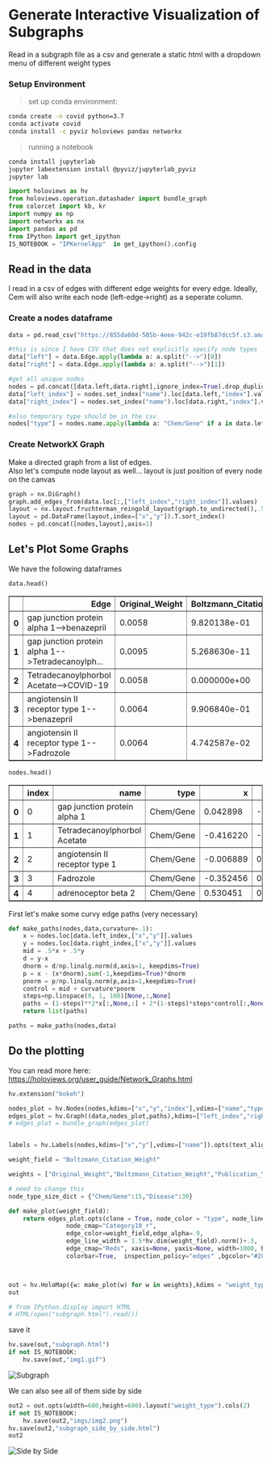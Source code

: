 # Generate Interactive Visualization of Subgraphs
Read in a subgraph file as a csv and generate a static html with a dropdown menu of different weight types
### Setup Environment
>set up conda environment:
```bash
conda create -n covid python=3.7
conda activate covid
conda install -c pyviz holoviews pandas networkx
```
>running a notebook
```bash
conda install jupyterlab
jupyter labextension install @pyviz/jupyterlab_pyviz
jupyter lab
```



```python
import holoviews as hv
from holoviews.operation.datashader import bundle_graph
from colorcet import kb, kr
import numpy as np
import networkx as nx
import pandas as pd
from IPython import get_ipython
IS_NOTEBOOK = "IPKernelApp"  in get_ipython().config
```

## Read in the data
I read in a csv of edges with different edge weights for every edge. Ideally, Cem will also write each node (left-edge->right) as a seperate column.  
### Create a nodes dataframe


```python
data = pd.read_csv("https://855da60d-505b-4eee-942c-e19fb87dcc5f.s3.amazonaws.com/covid/2hop_benazepril_COVID-19.csv")

#this is since I have CSV that does not explicitly specify node types
data["left"] = data.Edge.apply(lambda a: a.split("-->")[0])
data["right"] = data.Edge.apply(lambda a: a.split("-->")[1])

#get all unique nodes
nodes = pd.concat([data.left,data.right],ignore_index=True).drop_duplicates().reset_index(drop=True).to_frame("name").reset_index()
data["left_index"] = nodes.set_index("name").loc[data.left,"index"].values
data["right_index"] = nodes.set_index("name").loc[data.right,"index"].values

#also temporary type should be in the csv
nodes["type"] = nodes.name.apply(lambda a: "Chem/Gene" if a in data.left.values else "Disease")
```

### Create NetworkX Graph
Make a directed graph from a list of edges.  
Also let's compute node layout as well... layout is just position of every node on the canvas


```python
graph = nx.DiGraph()
graph.add_edges_from(data.loc[:,["left_index","right_index"]].values)
layout = nx.layout.fruchterman_reingold_layout(graph.to_undirected(),.5)
layout = pd.DataFrame(layout,index=["x","y"]).T.sort_index()
nodes = pd.concat([nodes,layout],axis=1)
```

## Let's Plot Some Graphs
We have the following dataframes


```python
data.head()
```




<div>
<style scoped>
    .dataframe tbody tr th:only-of-type {
        vertical-align: middle;
    }

    .dataframe tbody tr th {
        vertical-align: top;
    }

    .dataframe thead th {
        text-align: right;
    }
</style>
<table border="1" class="dataframe">
  <thead>
    <tr style="text-align: right;">
      <th></th>
      <th>Edge</th>
      <th>Original_Weight</th>
      <th>Boltzmann_Citation_Weight</th>
      <th>Publication_Year_Weight</th>
      <th>Publication_Year_and_Citation_Weight</th>
      <th>left</th>
      <th>right</th>
      <th>left_index</th>
      <th>right_index</th>
    </tr>
  </thead>
  <tbody>
    <tr>
      <th>0</th>
      <td>gap junction protein alpha 1--&gt;benazepril</td>
      <td>0.0058</td>
      <td>9.820138e-01</td>
      <td>0.603353</td>
      <td>0.792683</td>
      <td>gap junction protein alpha 1</td>
      <td>benazepril</td>
      <td>0</td>
      <td>29</td>
    </tr>
    <tr>
      <th>1</th>
      <td>gap junction protein alpha 1--&gt;Tetradecanoylph...</td>
      <td>0.0095</td>
      <td>5.268630e-11</td>
      <td>0.123455</td>
      <td>0.061728</td>
      <td>gap junction protein alpha 1</td>
      <td>Tetradecanoylphorbol Acetate</td>
      <td>0</td>
      <td>1</td>
    </tr>
    <tr>
      <th>2</th>
      <td>Tetradecanoylphorbol Acetate--&gt;COVID-19</td>
      <td>0.0058</td>
      <td>0.000000e+00</td>
      <td>1.000000</td>
      <td>0.500000</td>
      <td>Tetradecanoylphorbol Acetate</td>
      <td>COVID-19</td>
      <td>1</td>
      <td>35</td>
    </tr>
    <tr>
      <th>3</th>
      <td>angiotensin II receptor type 1--&gt;benazepril</td>
      <td>0.0064</td>
      <td>9.906840e-01</td>
      <td>0.164537</td>
      <td>0.577610</td>
      <td>angiotensin II receptor type 1</td>
      <td>benazepril</td>
      <td>2</td>
      <td>29</td>
    </tr>
    <tr>
      <th>4</th>
      <td>angiotensin II receptor type 1--&gt;Fadrozole</td>
      <td>0.0064</td>
      <td>4.742587e-02</td>
      <td>0.603353</td>
      <td>0.325389</td>
      <td>angiotensin II receptor type 1</td>
      <td>Fadrozole</td>
      <td>2</td>
      <td>3</td>
    </tr>
  </tbody>
</table>
</div>




```python
nodes.head()
```




<div>
<style scoped>
    .dataframe tbody tr th:only-of-type {
        vertical-align: middle;
    }

    .dataframe tbody tr th {
        vertical-align: top;
    }

    .dataframe thead th {
        text-align: right;
    }
</style>
<table border="1" class="dataframe">
  <thead>
    <tr style="text-align: right;">
      <th></th>
      <th>index</th>
      <th>name</th>
      <th>type</th>
      <th>x</th>
      <th>y</th>
    </tr>
  </thead>
  <tbody>
    <tr>
      <th>0</th>
      <td>0</td>
      <td>gap junction protein alpha 1</td>
      <td>Chem/Gene</td>
      <td>0.042898</td>
      <td>-0.577032</td>
    </tr>
    <tr>
      <th>1</th>
      <td>1</td>
      <td>Tetradecanoylphorbol Acetate</td>
      <td>Chem/Gene</td>
      <td>-0.416220</td>
      <td>-0.918435</td>
    </tr>
    <tr>
      <th>2</th>
      <td>2</td>
      <td>angiotensin II receptor type 1</td>
      <td>Chem/Gene</td>
      <td>-0.006889</td>
      <td>0.122234</td>
    </tr>
    <tr>
      <th>3</th>
      <td>3</td>
      <td>Fadrozole</td>
      <td>Chem/Gene</td>
      <td>-0.352456</td>
      <td>0.410615</td>
    </tr>
    <tr>
      <th>4</th>
      <td>4</td>
      <td>adrenoceptor beta 2</td>
      <td>Chem/Gene</td>
      <td>0.530451</td>
      <td>0.114279</td>
    </tr>
  </tbody>
</table>
</div>



First let's make some curvy edge paths (very necessary)


```python
def make_paths(nodes,data,curvature=.1):
    x = nodes.loc[data.left_index,["x","y"]].values
    y = nodes.loc[data.right_index,["x","y"]].values
    mid = .5*x + .5*y
    d = y-x
    dnorm = d/np.linalg.norm(d,axis=1, keepdims=True)
    p = x - (x*dnorm).sum(-1,keepdims=True)*dnorm
    pnorm = p/np.linalg.norm(p,axis=1,keepdims=True)
    control = mid + curvature*pnorm
    steps=np.linspace(0, 1, 100)[None,:,None]
    paths = (1-steps)**2*x[:,None,:] + 2*(1-steps)*steps*control[:,None,:]+steps**2*y[:,None,:]
    return list(paths)

paths = make_paths(nodes,data)
```

## Do the plotting
You can read more here: https://holoviews.org/user_guide/Network_Graphs.html


```python
hv.extension("bokeh")
```


```python
nodes_plot = hv.Nodes(nodes,kdims=["x","y","index"],vdims=["name","type"]).opts(show_legend=True)
edges_plot = hv.Graph((data,nodes_plot,paths),kdims=["left_index","right_index"],vdims=["Original_Weight","Boltzmann_Citation_Weight","Publication_Year_Weight","Publication_Year_and_Citation_Weight"])
# edges_plot = bundle_graph(edges_plot)


labels = hv.Labels(nodes,kdims=["x","y"],vdims=["name"]).opts(text_align="left", text_font_size="8pt",xoffset=.05,text_alpha = .5, text_color="white")

weight_field = "Boltzmann_Citation_Weight"

weights = ["Original_Weight","Boltzmann_Citation_Weight","Publication_Year_Weight","Publication_Year_and_Citation_Weight"]

# need to change this
node_type_size_dict = {"Chem/Gene":15,"Disease":30}

def make_plot(weight_field):
    return edges_plot.opts(clone = True, node_color = "type", node_line_width=0, node_size = hv.dim("type").categorize(node_type_size_dict),
                node_cmap="Category10_r",
                edge_color=weight_field,edge_alpha=.9,
                edge_line_width = 1.5*hv.dim(weight_field).norm()+.3,
                edge_cmap="Reds", xaxis=None, yaxis=None, width=1000, height=800,
                colorbar=True,  inspection_policy="edges" ,bgcolor="#282829")*labels



out = hv.HoloMap({w: make_plot(w) for w in weights},kdims = "weight_type")
out
```


```python
# from IPython.display import HTML
# HTML(open("subgraph.html").read())
```

save it


```python
hv.save(out,"subgraph.html")
if not IS_NOTEBOOK:
    hv.save(out,"img1.gif")
```

![Subgraph](imgs/img1.gif)

We can also see all of them side by side


```python
out2 = out.opts(width=600,height=600).layout("weight_type").cols(2)
if not IS_NOTEBOOK:
    hv.save(out2,"imgs/img2.png")
hv.save(out2,"subgraph_side_by_side.html")
out2
```

![Side by Side](imgs/img2.png)
